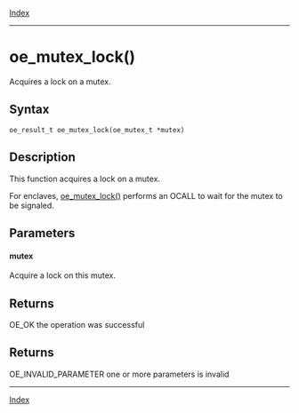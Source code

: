 [Index](index.md)

---
# oe_mutex_lock()

Acquires a lock on a mutex.

## Syntax

    oe_result_t oe_mutex_lock(oe_mutex_t *mutex)
## Description 

This function acquires a lock on a mutex.

For enclaves, [oe_mutex_lock()](thread_8h_a07d567be587f3c096e270a44cb4c95de_1a07d567be587f3c096e270a44cb4c95de.md) performs an OCALL to wait for the mutex to be signaled.



## Parameters

#### mutex

Acquire a lock on this mutex.

## Returns

OE_OK the operation was successful

## Returns

OE_INVALID_PARAMETER one or more parameters is invalid

---
[Index](index.md)

